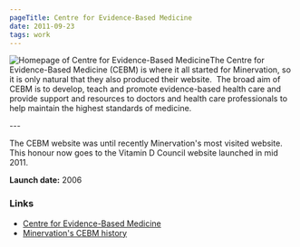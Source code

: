 ```yaml
---
pageTitle: Centre for Evidence-Based Medicine
date: 2011-09-23
tags: work
---
```

<p><img src="/assets/images/cebm.png" alt="Homepage of Centre for Evidence-Based Medicine" />The Centre for Evidence-Based Medicine (CEBM) is where it all started for Minervation, so it is only natural that they also produced their website.  The broad aim of CEBM is to develop, teach and promote evidence-based health care and provide support and resources to doctors and health care professionals to help maintain the highest standards of medicine.</p>
---

<p>The CEBM website was until recently Minervation's most visited website. This honour now goes to the Vitamin D Council website launched in mid 2011.</p>
<p><strong>Launch date:</strong> 2006</p>
<h3>Links</h3>
<ul>
<li><a href="http://www.cebm.net/">Centre for Evidence-Based Medicine </a></li>
<li><a href="http://www.minervation.com/about-us/history/">Minervation's CEBM history</a></li>
</ul>